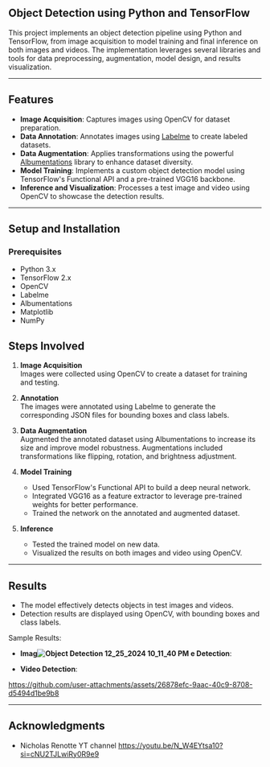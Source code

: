 ## Object Detection using Python and TensorFlow

This project implements an object detection pipeline using Python and TensorFlow, from image acquisition to model training and final inference on both images and videos. The implementation leverages several libraries and tools for data preprocessing, augmentation, model design, and results visualization.

---

## **Features**

- **Image Acquisition**: Captures images using OpenCV for dataset preparation.  
- **Data Annotation**: Annotates images using [Labelme](https://github.com/wkentaro/labelme) to create labeled datasets.  
- **Data Augmentation**: Applies transformations using the powerful [Albumentations](https://albumentations.ai/) library to enhance dataset diversity.  
- **Model Training**: Implements a custom object detection model using TensorFlow's Functional API and a pre-trained VGG16 backbone.  
- **Inference and Visualization**: Processes a test image and video using OpenCV to showcase the detection results.  

---

## **Setup and Installation**

### Prerequisites
- Python 3.x
- TensorFlow 2.x
- OpenCV
- Labelme
- Albumentations
- Matplotlib
- NumPy



## **Steps Involved**

1. **Image Acquisition**  
   Images were collected using OpenCV to create a dataset for training and testing.

2. **Annotation**  
   The images were annotated using Labelme to generate the corresponding JSON files for bounding boxes and class labels.

3. **Data Augmentation**  
   Augmented the annotated dataset using Albumentations to increase its size and improve model robustness. Augmentations included transformations like flipping, rotation, and brightness adjustment.

4. **Model Training**  
   - Used TensorFlow's Functional API to build a deep neural network.  
   - Integrated VGG16 as a feature extractor to leverage pre-trained weights for better performance.  
   - Trained the network on the annotated and augmented dataset.

5. **Inference**  
   - Tested the trained model on new data.  
   - Visualized the results on both images and video using OpenCV.

---


## **Results**

- The model effectively detects objects in test images and videos.  
- Detection results are displayed using OpenCV, with bounding boxes and class labels.  


Sample Results:
- **Imag![Object Detection 12_25_2024 10_11_40 PM](https://github.com/user-attachments/assets/a9be377f-6449-4077-99b9-9a216796ad89)
e Detection**:
 
- **Video Detection**:
  
https://github.com/user-attachments/assets/26878efc-9aac-40c9-8708-d5494d1be9b8


---


## **Acknowledgments**
- Nicholas Renotte YT channel https://youtu.be/N_W4EYtsa10?si=cNU2TJLwiRy0R9e9


